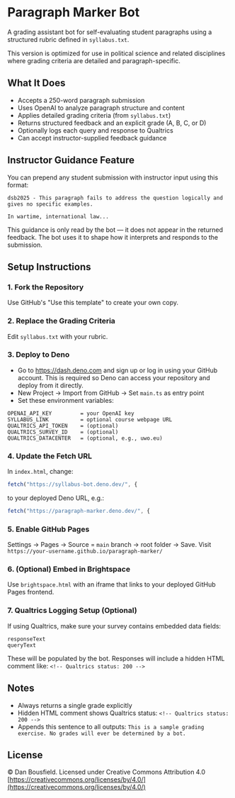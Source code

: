 # Paragraph Marker Bot

A grading assistant bot for self-evaluating student paragraphs using a structured rubric defined in `syllabus.txt`.

This version is optimized for use in political science and related disciplines where grading criteria are detailed and paragraph-specific.

## What It Does

* Accepts a 250-word paragraph submission
* Uses OpenAI to analyze paragraph structure and content
* Applies detailed grading criteria (from `syllabus.txt`)
* Returns structured feedback and an explicit grade (A, B, C, or D)
* Optionally logs each query and response to Qualtrics
* Can accept instructor-supplied feedback guidance

## Instructor Guidance Feature

You can prepend any student submission with instructor input using this format:

```
dsb2025 - This paragraph fails to address the question logically and gives no specific examples.

In wartime, international law...
```

This guidance is only read by the bot — it does not appear in the returned feedback. The bot uses it to shape how it interprets and responds to the submission.

## Setup Instructions

### 1. Fork the Repository

Use GitHub's "Use this template" to create your own copy.

### 2. Replace the Grading Criteria

Edit `syllabus.txt` with your rubric.

### 3. Deploy to Deno

* Go to https://dash.deno.com and sign up or log in using your GitHub account. This is required so Deno can access your repository and deploy from it directly.
* New Project → Import from GitHub → Set `main.ts` as entry point
* Set these environment variables:

```
OPENAI_API_KEY         = your OpenAI key
SYLLABUS_LINK          = optional course webpage URL
QUALTRICS_API_TOKEN    = (optional)
QUALTRICS_SURVEY_ID    = (optional)
QUALTRICS_DATACENTER   = (optional, e.g., uwo.eu)
```

### 4. Update the Fetch URL

In `index.html`, change:

```js
fetch("https://syllabus-bot.deno.dev/", {
```

to your deployed Deno URL, e.g.:

```js
fetch("https://paragraph-marker.deno.dev/", {
```

### 5. Enable GitHub Pages

Settings → Pages → Source = `main` branch → root folder → Save.
Visit `https://your-username.github.io/paragraph-marker/`

### 6. (Optional) Embed in Brightspace

Use `brightspace.html` with an iframe that links to your deployed GitHub Pages frontend.

### 7. Qualtrics Logging Setup (Optional)
If using Qualtrics, make sure your survey contains embedded data fields:

```
responseText
queryText
```

These will be populated by the bot. Responses will include a hidden HTML comment like:
`<!-- Qualtrics status: 200 -->`

## Notes

* Always returns a single grade explicitly
* Hidden HTML comment shows Qualtrics status: `<!-- Qualtrics status: 200 -->`
* Appends this sentence to all outputs: `This is a sample grading exercise. No grades will ever be determined by a bot.`

## License

© Dan Bousfield. Licensed under Creative Commons Attribution 4.0
[https://creativecommons.org/licenses/by/4.0/](https://creativecommons.org/licenses/by/4.0/)
